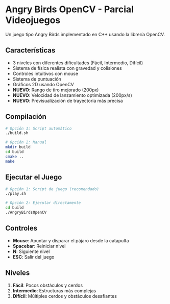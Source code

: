 # Angry Birds OpenCV - Parcial Videojuegos

Un juego tipo Angry Birds implementado en C++ usando la librería OpenCV.

## Características
- 3 niveles con diferentes dificultades (Fácil, Intermedio, Difícil)
- Sistema de física realista con gravedad y colisiones
- Controles intuitivos con mouse
- Sistema de puntuación
- Gráficos 2D usando OpenCV
- **NUEVO**: Rango de tiro mejorado (200px)
- **NUEVO**: Velocidad de lanzamiento optimizada (200px/s)
- **NUEVO**: Previsualización de trayectoria más precisa

## Compilación
```bash
# Opción 1: Script automático
./build.sh

# Opción 2: Manual
mkdir build
cd build
cmake ..
make
```

## Ejecutar el Juego
```bash
# Opción 1: Script de juego (recomendado)
./play.sh

# Opción 2: Ejecutar directamente
cd build
./AngryBirdsOpenCV
```

## Controles
- **Mouse**: Apuntar y disparar el pájaro desde la catapulta
- **Spacebar**: Reiniciar nivel
- **N**: Siguiente nivel
- **ESC**: Salir del juego

## Niveles
1. **Fácil**: Pocos obstáculos y cerdos
2. **Intermedio**: Estructuras más complejas
3. **Difícil**: Múltiples cerdos y obstáculos desafiantes
